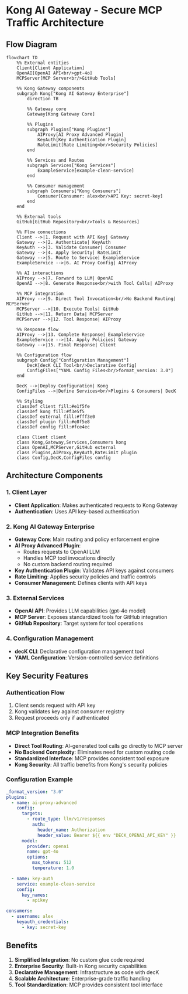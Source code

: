# Kong AI Gateway - Secure MCP Traffic Architecture

## Flow Diagram

```mermaid
flowchart TD
    %% External entities
    Client[Client Application]
    OpenAI[OpenAI API<br/>gpt-4o]
    MCPServer[MCP Server<br/>GitHub Tools]
    
    %% Kong Gateway components
    subgraph Kong["Kong AI Gateway Enterprise"]
        direction TB
        
        %% Gateway core
        Gateway[Kong Gateway Core]
        
        %% Plugins
        subgraph Plugins["Kong Plugins"]
            AIProxy[AI Proxy Advanced Plugin]
            KeyAuth[Key Authentication Plugin]
            RateLimit[Rate Limiting<br/>Security Policies]
        end
        
        %% Services and Routes
        subgraph Services["Kong Services"]
            ExampleService[example-clean-service]
        end
        
        %% Consumer management
        subgraph Consumers["Kong Consumers"]
            Consumer[Consumer: alex<br/>API Key: secret-key]
        end
    end
    
    %% External tools
    GitHub[GitHub Repository<br/>Tools & Resources]
    
    %% Flow connections
    Client -->|1. Request with API Key| Gateway
    Gateway -->|2. Authenticate| KeyAuth
    KeyAuth -->|3. Validate Consumer| Consumer
    Gateway -->|4. Apply Security| RateLimit
    Gateway -->|5. Route to Service| ExampleService
    ExampleService -->|6. AI Proxy Config| AIProxy
    
    %% AI interactions
    AIProxy -->|7. Forward to LLM| OpenAI
    OpenAI -->|8. Generate Response<br/>with Tool Calls| AIProxy
    
    %% MCP integration
    AIProxy -->|9. Direct Tool Invocation<br/>No Backend Routing| MCPServer
    MCPServer -->|10. Execute Tools| GitHub
    GitHub -->|11. Return Data| MCPServer
    MCPServer -->|12. Tool Response| AIProxy
    
    %% Response flow
    AIProxy -->|13. Complete Response| ExampleService
    ExampleService -->|14. Apply Policies| Gateway
    Gateway -->|15. Final Response| Client
    
    %% Configuration flow
    subgraph Config["Configuration Management"]
        DecK[decK CLI Tool<br/>Declarative Config]
        ConfigFiles["YAML Config Files<br/>format_version: 3.0"]
    end
    
    DecK -->|Deploy Configuration| Kong
    ConfigFiles -->|Define Services<br/>Plugins & Consumers| DecK
    
    %% Styling
    classDef client fill:#e1f5fe
    classDef kong fill:#f3e5f5
    classDef external fill:#fff3e0
    classDef plugin fill:#e8f5e8
    classDef config fill:#fce4ec
    
    class Client client
    class Kong,Gateway,Services,Consumers kong
    class OpenAI,MCPServer,GitHub external
    class Plugins,AIProxy,KeyAuth,RateLimit plugin
    class Config,DecK,ConfigFiles config
```

## Architecture Components

### 1. Client Layer
- **Client Application**: Makes authenticated requests to Kong Gateway
- **Authentication**: Uses API key-based authentication

### 2. Kong AI Gateway Enterprise
- **Gateway Core**: Main routing and policy enforcement engine
- **AI Proxy Advanced Plugin**: 
  - Routes requests to OpenAI LLM
  - Handles MCP tool invocations directly
  - No custom backend routing required
- **Key Authentication Plugin**: Validates API keys against consumers
- **Rate Limiting**: Applies security policies and traffic controls
- **Consumer Management**: Defines clients with API keys

### 3. External Services
- **OpenAI API**: Provides LLM capabilities (gpt-4o model)
- **MCP Server**: Exposes standardized tools for GitHub integration
- **GitHub Repository**: Target system for tool operations

### 4. Configuration Management
- **decK CLI**: Declarative configuration management tool
- **YAML Configuration**: Version-controlled service definitions

## Key Security Features

### Authentication Flow
1. Client sends request with API key
2. Kong validates key against consumer registry
3. Request proceeds only if authenticated

### MCP Integration Benefits
- **Direct Tool Routing**: AI-generated tool calls go directly to MCP server
- **No Backend Complexity**: Eliminates need for custom routing code
- **Standardized Interface**: MCP provides consistent tool exposure
- **Kong Security**: All traffic benefits from Kong's security policies

### Configuration Example

```yaml
_format_version: "3.0"
plugins:
  - name: ai-proxy-advanced
    config:
      targets:
        - route_type: llm/v1/responses
          auth:
            header_name: Authorization
            header_value: Bearer ${{ env "DECK_OPENAI_API_KEY" }}
      model:
        provider: openai
        name: gpt-4o
        options:
          max_tokens: 512
          temperature: 1.0

  - name: key-auth
    service: example-clean-service
    config:
      key_names:
        - apikey

consumers:
  - username: alex
    keyauth_credentials:
      - key: secret-key
```

## Benefits

1. **Simplified Integration**: No custom glue code required
2. **Enterprise Security**: Built-in Kong security capabilities
3. **Declarative Management**: Infrastructure as code with decK
4. **Scalable Architecture**: Enterprise-grade traffic handling
5. **Tool Standardization**: MCP provides consistent tool interface
